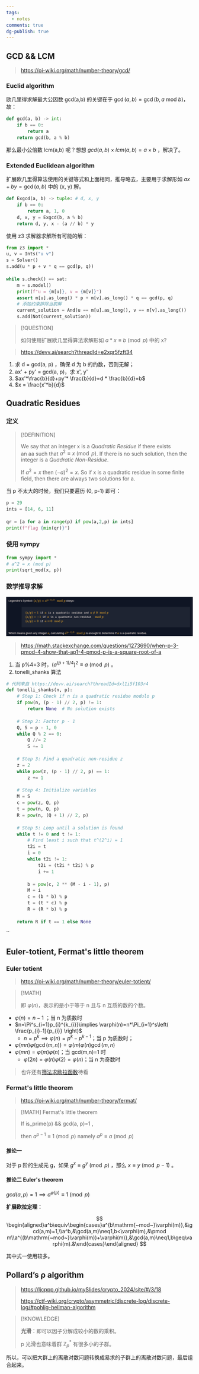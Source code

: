 ```yaml
---
tags:
  - notes
comments: true
dg-publish: true
---
```

## GCD && LCM

> https://oi-wiki.org/math/number-theory/gcd/

### Euclid algorithm

欧几里得求解最大公因数 gcd(a,b) 的关键在于 $\gcd(a,b)=\gcd(b,a\mathrm{~mod~}b)$，故：

```python title="gcd.py"
def gcd(a, b) -> int:
    if b == 0:
        return a
    return gcd(b, a % b)
```

那么最小公倍数 lcm(a,b) 呢？想想 $gcd(a,b) \times lcm(a,b)=a\times b$ ，解决了。
### Extended Euclidean algorithm

扩展欧几里得算法使用的关键等式和上面相同，推导略去，主要用于求解形如 $ax+by=\gcd(a,b)$ 中的 (x, y) 解。

```python title="exgcd.py"
def Exgcd(a, b) -> tuple: # d, x, y
    if b == 0:
        return a, 1, 0
    d, x, y = Exgcd(b, a % b)
    return d, y, x - (a // b) * y
```

使用 z3 求解器求解所有可能的解：

```python title="exgcd"
from z3 import *
u, v = Ints("u v")
s = Solver()
s.add(u * p + v * q == gcd(p, q))

while s.check() == sat:
    m = s.model()
    print(f"u = {m[u]}, v = {m[v]}")
    assert m[u].as_long() * p + m[v].as_long() * q == gcd(p, q)
    # 添加约束排除当前解
    current_solution = And(u == m[u].as_long(), v == m[v].as_long())
    s.add(Not(current_solution))
```

> [!QUESTION]
>
> 如何使用扩展欧几里得算法求解形如 $a*x \equiv b \pmod{p}$ 中的 x?

> https://devv.ai/search?threadId=e2xqr5fzft34

1. 求 d = gcd(a, p) ，确保 d 为 b 的约数，否则无解；
2. ax' + py' = gcd(a, p)，求 x', y'
3. $ax'*\frac{b}{d}+py'* \frac{b}{d}=d * \frac{b}{d}=b$
4. $x = \frac{x'*b}{d}$

## Quadratic Residues

### 定义

> [!DEFINITION] 
>
> We say that an integer x is a _Quadratic Residue_ if there exists an aa such that $a^2≡x\pmod p$. If there is no such solution, then the integer is a _Quadratic Non-Residue_.
>
> If $a^2=x$ then $(−a)^2=x$. So if x is a quadratic residue in some finite field, then there are always two solutions for a.

当 p 不太大的时候，我们只要遍历 (0, p-1) 即可：

```python title="quadratic_residues.py"
p = 29
ints = [14, 6, 11]

qr = [a for a in range(p) if pow(a,2,p) in ints]
print(f"flag {min(qr)}")
```

### 使用 sympy

```python title="sqrt_mod"
from sympy import *
# a^2 = x (mod p)
print(sqrt_mod(x, p))
```

### 数学推导求解

![](attachments/Math%20in%20crypto.png)

> https://math.stackexchange.com/questions/1273690/when-p-3-pmod-4-show-that-ap1-4-pmod-p-is-a-square-root-of-a

1. 当 p%4=3 时，$(a^{(p+1)/4})^2\equiv a\pmod{p}$ 。 
2. tonelli_shanks 算法

```python title="tonelli_shanks"
# 代码来自 https://devv.ai/search?threadId=dxl1i5f103r4
def tonelli_shanks(n, p):
    # Step 1: Check if n is a quadratic residue modulo p
    if pow(n, (p - 1) // 2, p) != 1:
        return None  # No solution exists

    # Step 2: Factor p - 1
    Q, S = p - 1, 0
    while Q % 2 == 0:
        Q //= 2
        S += 1

    # Step 3: Find a quadratic non-residue z
    z = 2
    while pow(z, (p - 1) // 2, p) == 1:
        z += 1

    # Step 4: Initialize variables
    M = S
    c = pow(z, Q, p)
    t = pow(n, Q, p)
    R = pow(n, (Q + 1) // 2, p)

    # Step 5: Loop until a solution is found
    while t != 0 and t != 1:
        # Find least i such that t^(2^i) = 1
        t2i = t
        i = 0
        while t2i != 1:
            t2i = (t2i * t2i) % p
            i += 1

        b = pow(c, 2 ** (M - i - 1), p)
        M = i
        c = (b * b) % p
        t = (t * c) % p
        R = (R * b) % p

    return R if t == 1 else None
```
``

## Euler-totient, Fermat's little theorem

### Euler totient

> https://oi-wiki.org/math/number-theory/euler-totient/

> [!MATH]
>
> 即 $\varphi(n)$，表示的是小于等于 n 且与 n 互质的数的个数。

- $\varphi(n)=n-1$ ；当 n 为质数时
- $n=\Pi^s_{i=1}p_{i}^{k_{i}}\implies \varphi(n)=n*\Pi_{i=1}^s\left( \frac{p_{i}-1}{p_{i}} \right)$
    - $n=p^k\implies\varphi(n)=p^k-p^{k-1}$；当 p 为质数时；
- $\varphi(mn)\varphi(\gcd(m,n))=\varphi(m)\varphi(n)\gcd(m,n)$
- $\varphi(mn)=\varphi(m)\varphi(n)$；当 gcd(m,n)=1 时
    - $\varphi(2n)=\varphi(n)\varphi(2)=\varphi(n)$；当 n 为奇数时

> 也许还有[筛法求欧拉函数](https://oi-wiki.org/math/number-theory/sieve/#%E7%AD%9B%E6%B3%95%E6%B1%82%E6%AC%A7%E6%8B%89%E5%87%BD%E6%95%B0)待看

### Fermat's little theorem

> https://oi-wiki.org/math/number-theory/fermat/

> [!MATH] Fermat's little theorem
>
> If is_prime(p) && gcd(a, p)=1 , 
> 
> then $a^{p-1}\equiv 1\pmod{p}$ namely $a^p\equiv a\pmod{p}$

#### 推论一

对于 p 阶的生成元 g，如果 $g^x\equiv g^y\pmod{p}$ ，那么 $x\equiv y\pmod{p-1}$ 。

#### 推论二 Euler's theorem

$gcd(a, p)=1 \implies a^{\varphi(p)}\equiv 1\pmod{p}$

**扩展欧拉定理：**

$$
\begin{aligned}a^b\equiv\begin{cases}a^{b\mathrm{~mod~}\varphi(m)},&\gcd(a,m)=1,\\a^b,&\gcd(a,m)\neq1,b<\varphi(m),&\pmod m\\a^{(b\mathrm{~mod~}\varphi(m))+\varphi(m)},&\gcd(a,m)\neq1,b\geq\varphi(m).&\end{cases}\end{aligned}
$$

其中式一使用较多。

## Pollard’s ρ algorithm

> https://ljcppp.github.io/mySlides/crypto_2024/site/#/3/18
> 
> https://ctf-wiki.org/crypto/asymmetric/discrete-log/discrete-log/#pohlig-hellman-algorithm

> [!KNOWLEDGE]
>
> **光滑**：即可以因子分解成较小的数的乘积。
> 
> p 光滑也意味着群 $\mathbb{Z}_{p}^*$ 有很多小的子群。

所以，可以把大群上的离散对数问题转换成易求的子群上的离散对数问题，最后组合起来。

